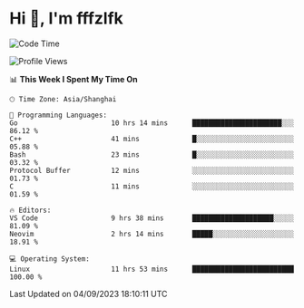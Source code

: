 # Hi 👋, I'm fffzlfk

<!--START_SECTION:waka-->
![Code Time](http://img.shields.io/badge/Code%20Time-382%20hrs%2026%20mins-blue)

![Profile Views](http://img.shields.io/badge/Profile%20Views-0-blue)

📊 **This Week I Spent My Time On** 

```text
🕑︎ Time Zone: Asia/Shanghai

💬 Programming Languages: 
Go                       10 hrs 14 mins      ██████████████████████░░░   86.12 % 
C++                      41 mins             █░░░░░░░░░░░░░░░░░░░░░░░░   05.88 % 
Bash                     23 mins             █░░░░░░░░░░░░░░░░░░░░░░░░   03.32 % 
Protocol Buffer          12 mins             ░░░░░░░░░░░░░░░░░░░░░░░░░   01.73 % 
C                        11 mins             ░░░░░░░░░░░░░░░░░░░░░░░░░   01.59 % 

🔥 Editors: 
VS Code                  9 hrs 38 mins       ████████████████████░░░░░   81.09 % 
Neovim                   2 hrs 14 mins       █████░░░░░░░░░░░░░░░░░░░░   18.91 % 

💻 Operating System: 
Linux                    11 hrs 53 mins      █████████████████████████   100.00 % 
```


 Last Updated on 04/09/2023 18:10:11 UTC
<!--END_SECTION:waka-->
